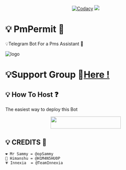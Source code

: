 <p align="center">
    <a href="https://app.codacy.com/manual/TeamInnexia/PmPermit/dashboard"> <img src="https://img.shields.io/codacy/grade/4d58f2a402b54aed8a7d95f7add45a81?color=cyan&logo=codacy&logoColor=white&style=for-the-badge" alt="Codacy" /></a>
    <a href="https://github.com/TeamInnexia/pmpermit"> <img src="https://img.shields.io/github/repo-size/TeamInnexia/pmpermit?color=cyan&logo=github&logoColor=white&style=for-the-badge" /></a>
</p>


#  💡 PmPermit 👮
💡Telegram Bot For a Pms Assistant 🤖 

![logo](https://telegra.ph/file/1150004bb3a98682d2523.jpg)
#  💡Support Group 👥[Here !](https://t.me/PmPermit)


## 💡 How To Host ❓️
The easiest way to deploy this Bot
<p align="center"><a href="https://heroku.com/deploy?template=https://github.com/TeamInnexia/Pmpermit"> <img src="https://img.shields.io/badge/Deploy%20To%20Heroku-black?style=for-the-badge&logo=heroku" width="220" height="38.45"/></a></p>
 
## 💡 CREDITS 💞

```
❤️ Mr Sammy = @opSammy
💙 Himanshu = @H1M4N5HU0P
💗 Innexia  = @TeamInnexia
```
